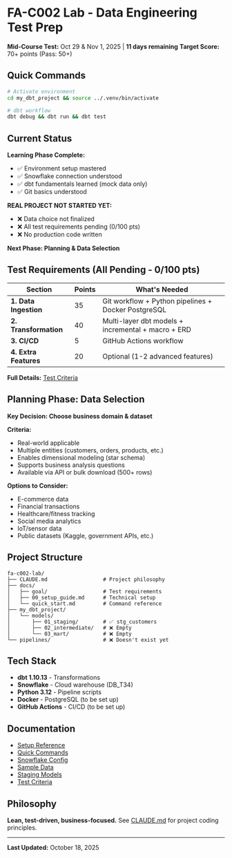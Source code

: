 # FA-C002 Lab - Data Engineering Test Prep

**Mid-Course Test:** Oct 29 & Nov 1, 2025 | **11 days remaining**
**Target Score:** 70+ points (Pass: 50+)

## Quick Commands

```bash
# Activate environment
cd my_dbt_project && source ../.venv/bin/activate

# dbt workflow
dbt debug && dbt run && dbt test
```

## Current Status

**Learning Phase Complete:**
- ✅ Environment setup mastered
- ✅ Snowflake connection understood
- ✅ dbt fundamentals learned (mock data only)
- ✅ Git basics understood

**REAL PROJECT NOT STARTED YET:**
- ❌ Data choice not finalized
- ❌ All test requirements pending (0/100 pts)
- ❌ No production code written

**Next Phase: Planning & Data Selection**

## Test Requirements (All Pending - 0/100 pts)

| Section | Points | What's Needed |
|---------|--------|---------------|
| **1. Data Ingestion** | 35 | Git workflow + Python pipelines + Docker PostgreSQL |
| **2. Transformation** | 40 | Multi-layer dbt models + incremental + macro + ERD |
| **3. CI/CD** | 5 | GitHub Actions workflow |
| **4. Extra Features** | 20 | Optional (1-2 advanced features) |

**Full Details:** [Test Criteria](./docs/goal/midcourse_test_criteria.md)

## Planning Phase: Data Selection

**Key Decision: Choose business domain & dataset**

**Criteria:**
- Real-world applicable
- Multiple entities (customers, orders, products, etc.)
- Enables dimensional modeling (star schema)
- Supports business analysis questions
- Available via API or bulk download (500+ rows)

**Options to Consider:**
- E-commerce data
- Financial transactions
- Healthcare/fitness tracking
- Social media analytics
- IoT/sensor data
- Public datasets (Kaggle, government APIs, etc.)

## Project Structure

```text
fa-c002-lab/
├── CLAUDE.md                  # Project philosophy
├── docs/
│   ├── goal/                  # Test requirements
│   ├── 00_setup_guide.md      # Technical setup
│   └── quick_start.md         # Command reference
├── my_dbt_project/
│   └── models/
│       ├── 01_staging/        # ✅ stg_customers
│       ├── 02_intermediate/   # ❌ Empty
│       └── 03_mart/           # ❌ Empty
└── pipelines/                 # ❌ Doesn't exist yet
```

## Tech Stack

- **dbt 1.10.13** - Transformations
- **Snowflake** - Cloud warehouse (DB_T34)
- **Python 3.12** - Pipeline scripts
- **Docker** - PostgreSQL (to be set up)
- **GitHub Actions** - CI/CD (to be set up)

## Documentation

- [Setup Reference](./docs/00_setup_guide.md)
- [Quick Commands](./docs/quick_start.md)
- [Snowflake Config](./docs/snowflake_setup.md)
- [Sample Data](./docs/01_sample_data.md)
- [Staging Models](./docs/02_first_model.md)
- [Test Criteria](./docs/goal/midcourse_test_criteria.md)

## Philosophy

**Lean, test-driven, business-focused.** See [CLAUDE.md](./CLAUDE.md) for project coding principles.

---

**Last Updated:** October 18, 2025
